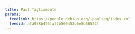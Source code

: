 ```yaml
---
title: Paul Tagliamonte
params:
  feedlink: https://people.debian.org/~paultag/index.xml
  feedid: afa958b493faf7b560453b6e8b66522f
---
```

